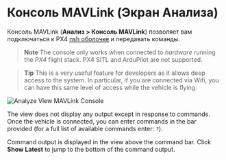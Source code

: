 # Консоль MAVLink (Экран Анализа)

Консоль MAVLink (**Анализ > Консоль MAVLink**) позволяет вам подключаться к PX4 [nsh оболочке](https://dev.px4.io/en/debug/system_console.html) и передавать команды.

> **Note** The console only works when connected to *hardware* running the *PX4* flight stack. PX4 SITL and ArduPilot are not supported.

<span></span>

> **Tip** This is a very useful feature for developers as it allows deep access to the system. In particular, if you are connected via Wifi, you can have this same level of access while the vehicle is flying.

![Analyze View MAVLink Console](../../assets/analyze/mavlink_console.jpg)

The view does not display any output except in response to commands. Once the vehicle is connected, you can enter commands in the bar provided (for a full list of available commands enter: `?`).

Command output is displayed in the view above the command bar. Click **Show Latest** to jump to the bottom of the command output.